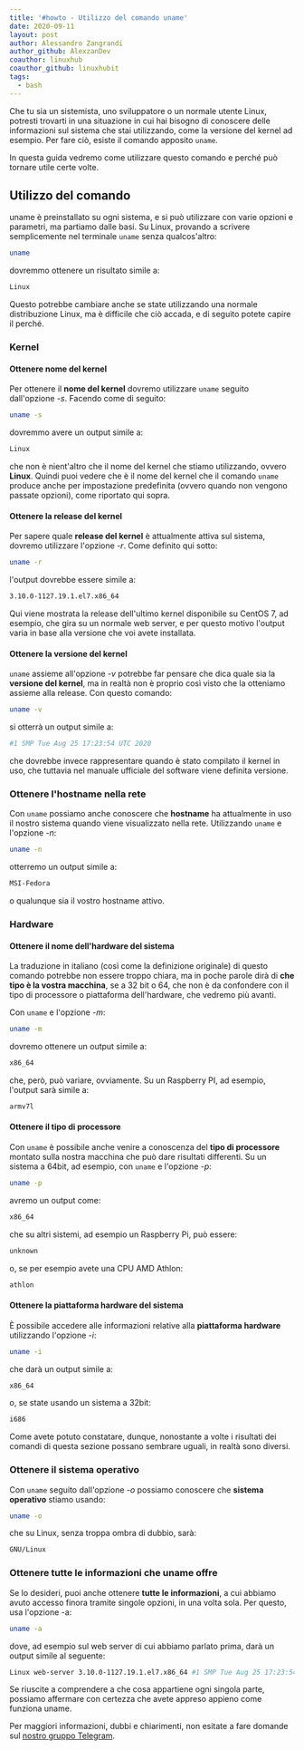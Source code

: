 ```yaml
---
title: '#howto - Utilizzo del comando uname'
date: 2020-09-11
layout: post
author: Alessandro Zangrandi
author_github: AlexzanDev
coauthor: linuxhub
coauthor_github: linuxhubit
tags:
  - bash
---
```

Che tu sia un sistemista, uno sviluppatore o un normale utente Linux, potresti trovarti in una situazione in cui hai bisogno di conoscere delle informazioni sul sistema che stai utilizzando, come la versione del kernel ad esempio. Per fare ciò, esiste il comando apposito `uname`.

In questa guida vedremo come utilizzare questo comando e perché può tornare utile certe volte.

## Utilizzo del comando

uname è preinstallato su ogni sistema, e si può utilizzare con varie opzioni e parametri, ma partiamo dalle basi. Su Linux, provando a scrivere semplicemente nel terminale `uname` senza qualcos'altro:

```bash
uname
```

dovremmo ottenere un risultato simile a:

```bash
Linux
```

Questo potrebbe cambiare anche se state utilizzando una normale distribuzione Linux, ma è difficile che ciò accada, e di seguito potete capire il perché.

### Kernel

#### Ottenere nome del kernel

Per ottenere il **nome del kernel** dovremo utilizzare `uname` seguito dall'opzione *-s*. Facendo come di seguito:

```bash
uname -s
```

dovremmo avere un output simile a:

```bash
Linux
```

che non è nient'altro che il nome del kernel che stiamo utilizzando, ovvero **Linux**. Quindi puoi vedere che è il nome del kernel che il comando `uname` produce anche per impostazione predefinita (ovvero quando non vengono passate opzioni), come riportato qui sopra.

#### Ottenere la release del kernel

Per sapere quale **release del kernel** è attualmente attiva sul sistema, dovremo utilizzare l'opzione *-r*. Come definito qui sotto:

```bash
uname -r
```

l'output dovrebbe essere simile a:

```bash
3.10.0-1127.19.1.el7.x86_64
```

Qui viene mostrata la release dell'ultimo kernel disponibile su CentOS 7, ad esempio, che gira su un normale web server, e per questo motivo l'output varia in base alla versione che voi avete installata.

#### Ottenere la versione del kernel

`uname` assieme all'opzione *-v* potrebbe far pensare che dica quale sia la **versione del kernel**, ma in realtà non è proprio così visto che la otteniamo assieme alla release. Con questo comando:

```bash
uname -v
```

si otterrà un output simile a:

```bash
#1 SMP Tue Aug 25 17:23:54 UTC 2020
```

che dovrebbe invece rappresentare quando è stato compilato il kernel in uso, che tuttavia nel manuale ufficiale del software viene definita versione.

### Ottenere l'hostname nella rete

Con `uname` possiamo anche conoscere che **hostname** ha attualmente in uso il nostro sistema quando viene visualizzato nella rete. Utilizzando `uname` e l'opzione *-n*:

```bash
uname -n
```

otterremo un output simile a:

```bash
MSI-Fedora
```

o qualunque sia il vostro hostname attivo.

### Hardware

#### Ottenere il nome dell'hardware del sistema

La traduzione in italiano (così come la definizione originale) di questo comando potrebbe non essere troppo chiara, ma in poche parole dirà di **che tipo è la vostra macchina**, se a 32 bit o 64, che non è da confondere con il tipo di processore o piattaforma dell'hardware, che vedremo più avanti.

Con `uname` e l'opzione *-m*:

```bash
uname -m
```

dovremo ottenere un output simile a:

```bash
x86_64
```

che, però, può variare, ovviamente. Su un Raspberry PI, ad esempio, l'output sarà simile a:

```bash
armv7l
```

#### Ottenere il tipo di processore

Con `uname` è possibile anche venire a conoscenza del **tipo di processore** montato sulla nostra macchina che può dare risultati differenti. Su un sistema a 64bit, ad esempio, con `uname` e l'opzione *-p*:

```bash
uname -p
```

avremo un output come:

```bash
x86_64
```

che su altri sistemi, ad esempio un Raspberry Pi, può essere:

```bash
unknown
```

o, se per esempio avete una CPU AMD Athlon:

```bash
athlon
```

#### Ottenere la piattaforma hardware del sistema

È possibile accedere alle informazioni relative alla **piattaforma hardware** utilizzando l'opzione *-i*:

```bash
uname -i
```

che darà un output simile a:

```bash
x86_64
```

o, se state usando un sistema a 32bit:

```bash
i686
```

Come avete potuto constatare, dunque, nonostante a volte i risultati dei comandi di questa sezione possano sembrare uguali, in realtà sono diversi.

### Ottenere il sistema operativo

Con `uname` seguito dall'opzione *-o* possiamo conoscere che **sistema operativo** stiamo usando:

```bash
uname -o
```

che su Linux, senza troppa ombra di dubbio, sarà:

```bash
GNU/Linux
```

### Ottenere tutte le informazioni che uname offre

Se lo desideri, puoi anche ottenere **tutte le informazioni**, a cui abbiamo avuto accesso finora tramite singole opzioni, in una volta sola. Per questo, usa l'opzione -a:

```bash
uname -a
```

dove, ad esempio sul web server di cui abbiamo parlato prima, darà un output simile al seguente:

```bash
Linux web-server 3.10.0-1127.19.1.el7.x86_64 #1 SMP Tue Aug 25 17:23:54 UTC 2020 x86_64 x86_64 x86_64 GNU/Linux
```

Se riuscite a comprendere a che cosa appartiene ogni singola parte, possiamo affermare con certezza che avete appreso appieno come funziona uname.



Per maggiori informazioni, dubbi e chiarimenti, non esitate a fare domande sul [nostro gruppo Telegram](https://t.me/linuxpeople).